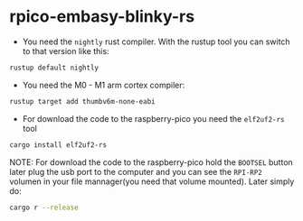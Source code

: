 # rpico-embasy-blinky-rs

 - You need the `nightly` rust compiler. With the rustup tool you can switch to
  that version like this:

```bash
rustup default nightly
```

 - You need the M0 - M1 arm cortex compiler:

 ```bash
rustup target add thumbv6m-none-eabi
 ```

 - For download the code to the raspberry-pico you need the `elf2uf2-rs` tool

```bash
cargo install elf2uf2-rs
```

NOTE: For download the code to the raspberry-pico hold the `BOOTSEL` button
later plug the usb port to the computer and you can see the `RPI-RP2` volumen in
your file mannager(you need that volume mounted). Later simply do:

```bash
cargo r --release
```

